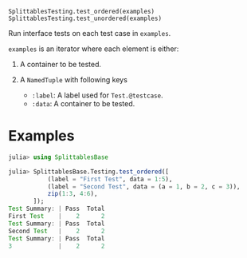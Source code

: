    SplittablesTesting.test_ordered(examples)
    SplittablesTesting.test_unordered(examples)

Run interface tests on each test case in `examples`.

`examples` is an iterator where each element is either:

1. A container to be tested.

2. A `NamedTuple` with following keys

   * `:label`: A label used for `Test.@testcase`.
   * `:data`: A container to be tested.

# Examples
```julia
julia> using SplittablesBase

julia> SplittablesBase.Testing.test_ordered([
           (label = "First Test", data = 1:5),
           (label = "Second Test", data = (a = 1, b = 2, c = 3)),
           zip(1:3, 4:6),
       ]);
Test Summary: | Pass  Total
First Test    |    2      2
Test Summary: | Pass  Total
Second Test   |    2      2
Test Summary: | Pass  Total
3             |    2      2
```
